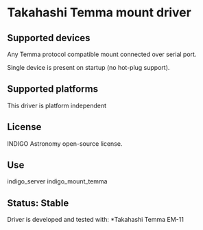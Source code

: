 # Takahashi Temma mount driver

## Supported devices

Any Temma protocol compatible mount connected over serial port.

Single device is present on startup (no hot-plug support).

## Supported platforms

This driver is platform independent

## License

INDIGO Astronomy open-source license.

## Use

indigo_server indigo_mount_temma

## Status: Stable

Driver is developed and tested with:
*Takahashi Temma EM-11
